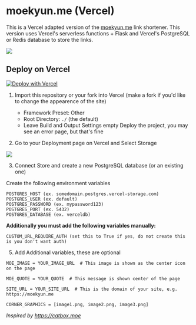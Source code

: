 # moekyun.me (Vercel)
This is a Vercel adapted version of the [moekyun.me](https://moekyun.me) link shortener. This version uses Vercel's serverless functions + Flask and Vercel's PostgreSQL or Redis database to store the links.

<img src="https://files.catbox.moe/8lgla6.png"/>

## Deploy on Vercel
[![Deploy with Vercel](https://vercel.com/button)](https://vercel.com/new)

1. Import this repository or your fork into Vercel (make a fork if you'd like to change the appearence of the site)
    - Framework Preset: Other
    - Root Directory: `./` (the default)
    - Leave Build and Output Settings empty
Deploy the project, you may see an error page, but that's fine

2. Go to your Deployment page on Vercel and Select Storage

<img src="https://files.catbox.moe/4ix7zf.png" />

3. Connect Store and create a new PostgreSQL database (or an existing one)


Create the following environment variables
```
POSTGRES_HOST (ex. somedomain.postgres.vercel-storage.com)
POSTGRES_USER (ex. default)
POSTGRES_PASSWORD (ex. mypassword123)
POSTGRES_PORT (ex. 5432)
POSTGRES_DATABASE (ex. verceldb)
```


**Additionally you must add the following variables manually:**

```
CUSTOM_URL_REQUIRE_AUTH (set this to True if yes, do not create this is you don't want auth)
```

5. Add Additional variables, these are optional
```
MOE_IMAGE = YOUR_IMAGE_URL  # This image is shown as the center icon on the page

MOE_QUOTE = YOUR_QUOTE  # This message is shown center of the page

SITE_URL = YOUR_SITE_URL  # This is the domain of your site, e.g. https://moekyun.me

CORNER_GRAPHICS = [image1.png, image2.png, image3.png]
```


*Inspired by https://catbox.moe*
